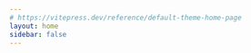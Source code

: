 ```yaml
---
# https://vitepress.dev/reference/default-theme-home-page
layout: home
sidebar: false
---
```

<Home />


